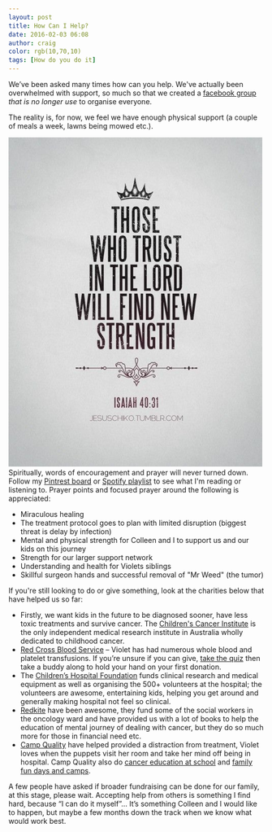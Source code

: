 ```yaml
---
layout: post
title: How Can I Help?
date: 2016-02-03 06:08
author: craig
color: rgb(10,70,10)
tags: [How do you do it]
---
```

We’ve been asked many times how can you help. We've actually been overwhelmed with support, so much so that we created a [facebook group](https://www.facebook.com/groups/violethelp/) *that is no longer use* to organise everyone.

The reality is, for now, we feel we have enough physical support (a couple of meals a week, lawns being mowed etc.).

![Bible verse](/assets/img/posts/we-trust.jpg "we trust") Spiritually, words of encouragement and prayer will never turned down. Follow my [Pintrest board](https://www.pinterest.com/craigbox/my-god/) or [Spotify playlist](https://embed.spotify.com/?uri=spotify%3Auser%3Aseaboxes%3Aplaylist%3A598Fkv6zMTWZaZguLeweVz) to see what I'm reading or listening to. Prayer points and focused prayer around the following is appreciated:
* Miraculous healing
* The treatment protocol goes to plan with limited disruption (biggest threat is delay by infection)
* Mental and physical strength for Colleen and I to support us and our kids on this journey
* Strength for our larger support network
* Understanding and health for Violets siblings
* Skillful surgeon hands and successful removal of "Mr Weed" (the tumor)

If you're still looking to do or give something, look at the charities below that have helped us so far:
* Firstly, we want kids in the future to be diagnosed sooner, have less toxic treatments and survive cancer. The [Children's Cancer Institute](https://ccia.org.au/) is the only independent medical research institute in Australia wholly dedicated to childhood cancer.
* [Red Cross Blood Service](http://www.donateblood.com.au/) – Violet has had numerous whole blood and platelet transfusions. If you’re unsure if you can give, [take the quiz](http://www.donateblood.com.au/eligibility) then take a buddy along to hold your hand on your first donation.
* The <a href="http://www.childrens.org.au/who-we-are/">Children’s Hospital Foundation</a> funds clinical research and medical equipment as well as organising the 500+ volunteers at the hospital; the volunteers are awesome, entertaining kids, helping you get around and generally making hospital not feel so clinical.
* <a href="http://www.redkite.org.au/">Redkite</a> have been awesome, they fund some of the social workers in the oncology ward and have provided us with a lot of books to help the education of mental journey of dealing with cancer, but they do so much more for those in financial need etc.
* <a href="https://www.campquality.org.au/about-us">Camp Quality</a> have helped provided a distraction from treatment, Violet loves when the puppets visit her room and take her mind off being in hospital. Camp Quality also do <a href="https://www.campquality.org.au/how-we-help/find-a-program/puppet-show-kids?_type=at-school">cancer education at school</a> and <a href="https://www.campquality.org.au/how-we-help/find-a-program/?_type=away-from-it-all">family fun days and camps</a>.

A few people have asked if broader fundraising can be done for our family, at this stage, please wait. Accepting help from others is something I find hard, because “I can do it myself”… It’s something Colleen and I would like to happen, but maybe a few months down the track when we know what would work best.
